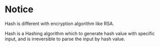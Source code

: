 # Notice

Hash is different with encryption algorithm like RSA.

Hash is a Hashing algorithm which to generate hash value with specific input, and is irreversible to parse the input by hash value.

